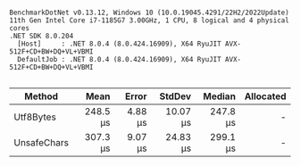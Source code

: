 ```

BenchmarkDotNet v0.13.12, Windows 10 (10.0.19045.4291/22H2/2022Update)
11th Gen Intel Core i7-1185G7 3.00GHz, 1 CPU, 8 logical and 4 physical cores
.NET SDK 8.0.204
  [Host]     : .NET 8.0.4 (8.0.424.16909), X64 RyuJIT AVX-512F+CD+BW+DQ+VL+VBMI
  DefaultJob : .NET 8.0.4 (8.0.424.16909), X64 RyuJIT AVX-512F+CD+BW+DQ+VL+VBMI


```
| Method      | Mean     | Error   | StdDev   | Median   | Allocated |
|------------ |---------:|--------:|---------:|---------:|----------:|
| Utf8Bytes   | 248.5 μs | 4.88 μs | 10.07 μs | 247.8 μs |         - |
| UnsafeChars | 307.3 μs | 9.07 μs | 24.83 μs | 299.1 μs |         - |

